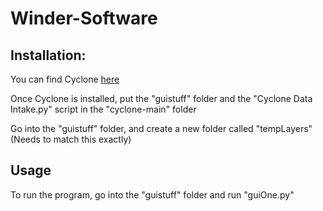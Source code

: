 # Winder-Software

## Installation:

You can find Cyclone [here](https://github.com/reilleya/cyclone)

Once Cyclone is installed, put the "guistuff" folder and the "Cyclone Data Intake.py" script in the "cyclone-main" folder

Go into the "guistuff" folder, and create a new folder called "tempLayers" (Needs to match this exactly)

## Usage

To run the program, go into the "guistuff" folder and run "guiOne.py"
